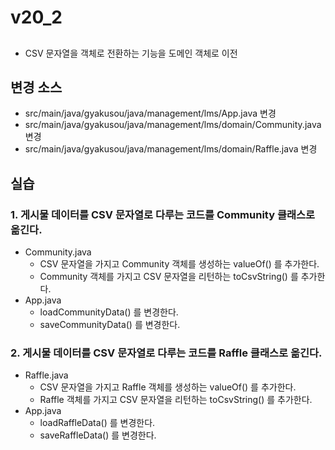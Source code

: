 # v20_2

##

- CSV 문자열을 객체로 전환하는 기능을 도메인 객체로 이전 

## 변경 소스

- src/main/java/gyakusou/java/management/lms/App.java 변경 
- src/main/java/gyakusou/java/management/lms/domain/Community.java 변경
- src/main/java/gyakusou/java/management/lms/domain/Raffle.java 변경
 

  
## 실습

### 1. 게시물 데이터를 CSV 문자열로 다루는 코드를 Community 클래스로 옮긴다.  

- Community.java
  - CSV 문자열을 가지고 Community 객체를 생성하는 valueOf() 를 추가한다.
  - Community 객체를 가지고 CSV 문자열을 리턴하는 toCsvString() 를 추가한다.
- App.java
  - loadCommunityData() 를 변경한다.
  - saveCommunityData() 를 변경한다.
  
### 2. 게시물 데이터를 CSV 문자열로 다루는 코드를 Raffle 클래스로 옮긴다.  

- Raffle.java
  - CSV 문자열을 가지고 Raffle 객체를 생성하는 valueOf() 를 추가한다.
  - Raffle 객체를 가지고 CSV 문자열을 리턴하는 toCsvString() 를 추가한다.
- App.java
  - loadRaffleData() 를 변경한다.
  - saveRaffleData() 를 변경한다.